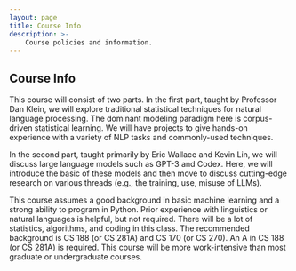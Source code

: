 ```yaml
---
layout: page 
title: Course Info 
description: >-
    Course policies and information.
---
```


## Course Info 

This course will consist of two parts. In the first part, taught by Professor Dan Klein, we will explore traditional statistical techniques for natural language processing. The dominant modeling paradigm here is corpus-driven statistical learning. We will have projects to give hands-on experience with a variety of NLP tasks and commonly-used techniques.

In the second part, taught primarily by Eric Wallace and Kevin Lin, we will discuss large language models such as GPT-3 and Codex. Here, we will introduce the basic of these models and then move to discuss cutting-edge research on various threads (e.g., the training, use, misuse of LLMs).

This course assumes a good background in basic machine learning and a strong ability to program in Python. Prior experience with linguistics or natural languages is helpful, but not required. There will be a lot of statistics, algorithms, and coding in this class. The recommended background is CS 188 (or CS 281A) and CS 170 (or CS 270). An A in CS 188 (or CS 281A) is required. This course will be more work-intensive than most graduate or undergraduate courses.

